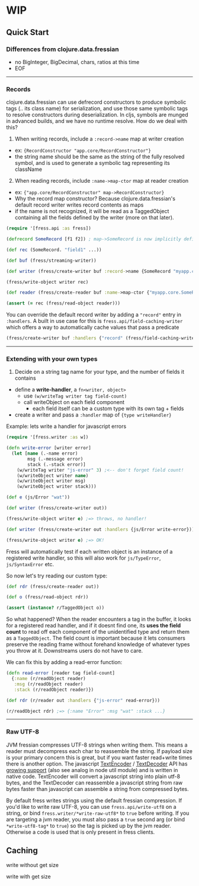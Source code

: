 
# WIP

## Quick Start



### Differences from clojure.data.fressian
  + no BigInteger, BigDecimal, chars, ratios at this time
  + EOF

<hr>

### Records
clojure.data.fressian can use defrecord constructors to produce symbolic tags (.. its class name) for serialization, and use those same symbolic tags to resolve constructors during deserialization. In cljs, symbols are munged in advanced builds, and we have no runtime resolve. How do we deal with this?

1. When writing records, include a `:record->name` map at writer creation
  - ex: `{RecordConstructor "app.core/RecordConstructor"}`
  - the string name should be the same as the string of the fully resolved symbol, and is used to generate a symbolic tag representing its className
2. When reading records, include `:name->map-ctor` map at reader creation
  - ex: `{"app.core/RecordConstructor" map->RecordConstructor}`
  - Why the record map constructor? Because clojure.data.fressian's default record writer writes record contents as maps
  - if the name is not recognized, it will be read as a TaggedObject containing all the fields defined by the writer (more on that later).

``` clojure
(require '[fress.api :as fress])

(defrecord SomeRecord [f1 f2]) ; map->SomeRecord is now implicitly defined

(def rec (SomeRecord. "field1" ...))

(def buf (fress/streaming-writer))

(def writer (fress/create-writer buf :record->name {SomeRecord "myapp.core.SomeRecord"}))

(fress/write-object writer rec)

(def reader (fress/create-reader buf :name->map-ctor {"myapp.core.SomeRecord" map->SomeRecord}))

(assert (= rec (fress/read-object reader)))
```

You can override the default record writer by adding a `"record"` entry in `:handlers`. A built in use case for this is `fress.api/field-caching-writer` which offers a way to automatically cache values that pass a predicate

```clojure
(fress/create-writer buf :handlers {"record" (fress/field-caching-writer #{"some repetitive value"})})
```

<hr>

### Extending with your own types
  1. Decide on a string tag name for your type, and the number of fields it contains
  + define a __write-handler__, a `fn<writer, object>`
    + use `(w/writeTag writer tag field-count)`
    + call writeObject on each field component
      + each field itself can be a custom type with its own tag + fields
  + create a writer and pass a `:handler` map of `{type writeHandler}`


Example: lets write a handler for javascript errors

``` clojure
(require '[fress.writer :as w])

(defn write-error [writer error]
  (let [name (.-name error)
        msg (.-message error)
        stack (.-stack error)]
    (w/writeTag writer "js-error" 3) ;<-- don't forget field count!
    (w/writeObject writer name)
    (w/writeObject writer msg)
    (w/writeObject writer stack)))

(def e (js/Error "wat"))

(def writer (fress/create-writer out))

(fress/write-object writer e) ;=> throws, no handler!

(def writer (fress/create-writer out :handlers {js/Error write-error}))

(fress/write-object writer e) ;=> OK!
```

Fress will automatically test if each written object is an instance of a registered write handler, so this will also work for `js/TypeError`, `js/SyntaxError` etc.

So now let's try reading our custom type:

```clojure
(def rdr (fress/create-reader out))

(def o (fress/read-object rdr))

(assert (instance? r/TaggedObject o))
```

So what happened? When the reader encounters a tag in the buffer, it looks for a registered read handler, and if it doesnt find one, its **uses the field count** to read off each component of the unidentified type and return them as a `TaggedObject`. The field count is important because it lets consumers preserve the reading frame without forehand knowledge of whatever types you throw at it. Downstreams users do not have to care.

We can fix this by adding a read-error function:

```clojure
(defn read-error [reader tag field-count]
  {:name (r/readObject reader)
   :msg (r/readObject reader)
   :stack (r/readObject reader)})

(def rdr (r/reader out :handlers {"js-error" read-error}))

(r/readObject rdr) ;=> {:name "Error" :msg "wat" :stack ...}

```

<hr>

### Raw UTF-8

JVM fressian compresses UTF-8 strings when writing them. This means a reader must decompress each char to reassemble the string. If payload size is your primary concern this is great, but if you want faster read+write times there is another option. The javascript [TextEncoder][1] / [TextDecoder][2] API has [growing support][3] (also see analog in node util module) and is written in native code. TextEncoder will convert a javascript string into plain utf-8 bytes, and the TextDecoder can reassemble a javascript string from raw bytes faster than javascript can assemble a string from compressed bytes.

By default fress writes strings using the default fressian compression. If you'd like to write raw UTF-8, you can use `fress.api/write-utf8` on a string, or bind  `fress.writer/*write-raw-utf8*` to `true` before writing. If you are targeting a jvm reader, you must also pass a `true` second arg  (or bind `*write-utf8-tag*` to `true`) so the tag is picked up by the jvm reader. Otherwise a code is used that is only present in fress clients.

## Caching

 write without
 get size

 write with
 get size


[1]: https://developer.mozilla.org/en-US/docs/Web/API/TextEncoder
[2]: https://developer.mozilla.org/en-US/docs/Web/API/TextDecoder
[3]: https://caniuse.com/#feat=textencoder